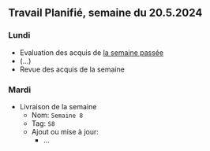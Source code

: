 ## Travail Planifié, semaine du 20.5.2024

### Lundi 

- Evaluation des acquis de [la semaine passée](2024-20.md)
- (...)
- Revue des acquis de la semaine

### Mardi 

- Livraison de la semaine
  - Nom: `Semaine 8` 
  - Tag: `S8` 
  - Ajout ou mise à jour:
    - ...

